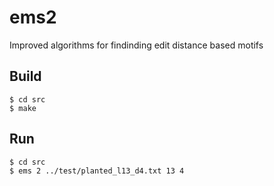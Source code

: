 # ems2
Improved algorithms for findinding edit distance based motifs

## Build

```
$ cd src
$ make
```


## Run

```
$ cd src
$ ems 2 ../test/planted_l13_d4.txt 13 4
```
